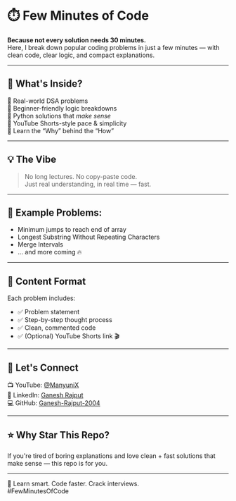 # ⏱️ Few Minutes of Code

**Because not every solution needs 30 minutes.**  
Here, I break down popular coding problems in just a few minutes — with clean code, clear logic, and compact explanations.

---

## 🚀 What's Inside?

🔹 Real-world DSA problems  
🔹 Beginner-friendly logic breakdowns  
🔹 Python solutions that *make sense*  
🔹 YouTube Shorts-style pace & simplicity  
🔹 Learn the “Why” behind the “How”

---

## 💡 The Vibe

> No long lectures. No copy-paste code.  
> Just real understanding, in real time — fast.

---

## 📌 Example Problems:

- Minimum jumps to reach end of array  
- Longest Substring Without Repeating Characters  
- Merge Intervals  
- ... and more coming 🔥

---

## 🎥 Content Format

Each problem includes:

- ✅ Problem statement  
- ✅ Step-by-step thought process  
- ✅ Clean, commented code  
- ✅ (Optional) YouTube Shorts link 🎬

---

## 🤝 Let's Connect

📺 YouTube: [@ManyuniX](https://youtube.com/@ManyuniX)  
💼 LinkedIn: [Ganesh Rajput](https://www.linkedin.com/in/ganeshrajput7045/)  
💻 GitHub: [Ganesh-Rajput-2004](https://github.com/ganesh-rajput-07)

---

## ⭐ Why Star This Repo?

If you're tired of boring explanations and love clean + fast solutions that make sense — this repo is for you.

---

🧠 Learn smart. Code faster. Crack interviews.  
#FewMinutesOfCode
